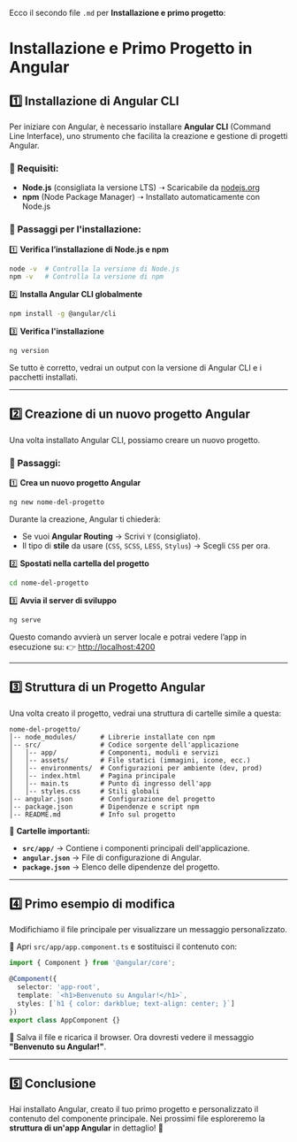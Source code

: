Ecco il secondo file `.md` per **Installazione e primo progetto**:


# Installazione e Primo Progetto in Angular

## 1️⃣ Installazione di Angular CLI
Per iniziare con Angular, è necessario installare **Angular CLI** (Command Line Interface), uno strumento che facilita la creazione e gestione di progetti Angular.

### 📌 Requisiti:
- **Node.js** (consigliata la versione LTS) ➝ Scaricabile da [nodejs.org](https://nodejs.org/)
- **npm** (Node Package Manager) ➝ Installato automaticamente con Node.js

### 🔧 Passaggi per l'installazione:
1️⃣ **Verifica l’installazione di Node.js e npm**  
   ```sh
   node -v  # Controlla la versione di Node.js
   npm -v   # Controlla la versione di npm
```

2️⃣ **Installa Angular CLI globalmente**

```sh
npm install -g @angular/cli
```

3️⃣ **Verifica l'installazione**

```sh
ng version
```

Se tutto è corretto, vedrai un output con la versione di Angular CLI e i pacchetti installati.

---

## 2️⃣ Creazione di un nuovo progetto Angular

Una volta installato Angular CLI, possiamo creare un nuovo progetto.

### 🔧 Passaggi:

1️⃣ **Crea un nuovo progetto Angular**

```sh
ng new nome-del-progetto
```

Durante la creazione, Angular ti chiederà:

- Se vuoi **Angular Routing** → Scrivi `Y` (consigliato).
- Il tipo di **stile** da usare (`CSS`, `SCSS`, `LESS`, `Stylus`) → Scegli `CSS` per ora.

2️⃣ **Spostati nella cartella del progetto**

```sh
cd nome-del-progetto
```

3️⃣ **Avvia il server di sviluppo**

```sh
ng serve
```

Questo comando avvierà un server locale e potrai vedere l’app in esecuzione su: 👉 [http://localhost:4200](http://localhost:4200/)

---

## 3️⃣ Struttura di un Progetto Angular

Una volta creato il progetto, vedrai una struttura di cartelle simile a questa:

```
nome-del-progetto/
│-- node_modules/      # Librerie installate con npm
│-- src/               # Codice sorgente dell'applicazione
│   │-- app/           # Componenti, moduli e servizi
│   │-- assets/        # File statici (immagini, icone, ecc.)
│   │-- environments/  # Configurazioni per ambiente (dev, prod)
│   │-- index.html     # Pagina principale
│   │-- main.ts        # Punto di ingresso dell'app
│   │-- styles.css     # Stili globali
│-- angular.json       # Configurazione del progetto
│-- package.json       # Dipendenze e script npm
│-- README.md          # Info sul progetto
```

📌 **Cartelle importanti:**

- **`src/app/`** → Contiene i componenti principali dell'applicazione.
- **`angular.json`** → File di configurazione di Angular.
- **`package.json`** → Elenco delle dipendenze del progetto.

---

## 4️⃣ Primo esempio di modifica

Modifichiamo il file principale per visualizzare un messaggio personalizzato.

🔹 Apri `src/app/app.component.ts` e sostituisci il contenuto con:

```typescript
import { Component } from '@angular/core';

@Component({
  selector: 'app-root',
  template: `<h1>Benvenuto su Angular!</h1>`,
  styles: [`h1 { color: darkblue; text-align: center; }`]
})
export class AppComponent {}
```

🔹 Salva il file e ricarica il browser. Ora dovresti vedere il messaggio **"Benvenuto su Angular!"**.

---

## 5️⃣ Conclusione

Hai installato Angular, creato il tuo primo progetto e personalizzato il contenuto del componente principale. Nei prossimi file esploreremo la **struttura di un'app Angular** in dettaglio! 🚀
